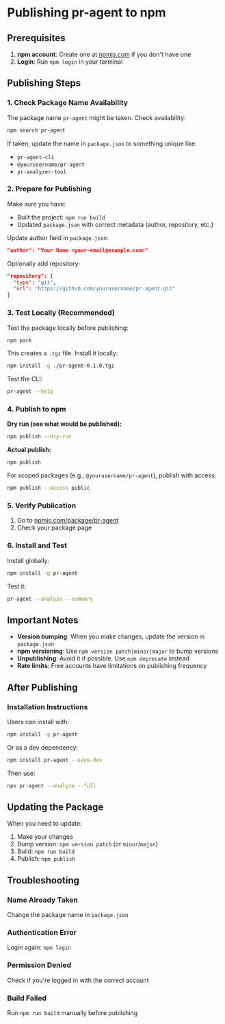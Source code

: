 # Publishing pr-agent to npm

## Prerequisites

1. **npm account**: Create one at [npmjs.com](https://www.npmjs.com/signup) if you don't have one
2. **Login**: Run `npm login` in your terminal

## Publishing Steps

### 1. Check Package Name Availability

The package name `pr-agent` might be taken. Check availability:
```bash
npm search pr-agent
```

If taken, update the name in `package.json` to something unique like:
- `pr-agent-cli`
- `@yourusername/pr-agent`
- `pr-analyzer-tool`

### 2. Prepare for Publishing

Make sure you have:
- Built the project: `npm run build`
- Updated `package.json` with correct metadata (author, repository, etc.)

Update author field in `package.json`:
```json
"author": "Your Name <your-email@example.com>"
```

Optionally add repository:
```json
"repository": {
  "type": "git",
  "url": "https://github.com/yourusername/pr-agent.git"
}
```

### 3. Test Locally (Recommended)

Test the package locally before publishing:
```bash
npm pack
```

This creates a `.tgz` file. Install it locally:
```bash
npm install -g ./pr-agent-0.1.0.tgz
```

Test the CLI:
```bash
pr-agent --help
```

### 4. Publish to npm

**Dry run (see what would be published):**
```bash
npm publish --dry-run
```

**Actual publish:**
```bash
npm publish
```

For scoped packages (e.g., `@yourusername/pr-agent`), publish with access:
```bash
npm publish --access public
```

### 5. Verify Publication

1. Go to [npmjs.com/package/pr-agent](https://www.npmjs.com/package/pr-agent)
2. Check your package page

### 6. Install and Test

Install globally:
```bash
npm install -g pr-agent
```

Test it:
```bash
pr-agent --analyze --summary
```

## Important Notes

- **Version bumping**: When you make changes, update the version in `package.json`
- **npm versioning**: Use `npm version patch|minor|major` to bump versions
- **Unpublishing**: Avoid it if possible. Use `npm deprecate` instead
- **Rate limits**: Free accounts have limitations on publishing frequency

## After Publishing

### Installation Instructions

Users can install with:
```bash
npm install -g pr-agent
```

Or as a dev dependency:
```bash
npm install pr-agent --save-dev
```

Then use:
```bash
npx pr-agent --analyze --full
```

## Updating the Package

When you need to update:

1. Make your changes
2. Bump version: `npm version patch` (or `minor`/`major`)
3. Build: `npm run build`
4. Publish: `npm publish`

## Troubleshooting

### Name Already Taken
Change the package name in `package.json`

### Authentication Error
Login again: `npm login`

### Permission Denied
Check if you're logged in with the correct account

### Build Failed
Run `npm run build` manually before publishing
